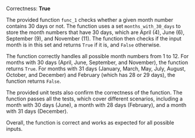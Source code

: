 Correctness: **True**

The provided function `func_1` checks whether a given month number contains 30 days or not. The function uses a set `months_with_30_days` to store the month numbers that have 30 days, which are April (4), June (6), September (9), and November (11). The function then checks if the input month is in this set and returns `True` if it is, and `False` otherwise.

The function correctly handles all possible month numbers from 1 to 12. For months with 30 days (April, June, September, and November), the function returns `True`. For months with 31 days (January, March, May, July, August, October, and December) and February (which has 28 or 29 days), the function returns `False`.

The provided unit tests also confirm the correctness of the function. The function passes all the tests, which cover different scenarios, including a month with 30 days (June), a month with 28 days (February), and a month with 31 days (December).

Overall, the function is correct and works as expected for all possible inputs.